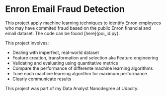 # Enron Email Fraud Detection

This project apply machine learning techniques to identify Enron employees who may have commited fraud based on the public Enron financial and email dataset. The code can be found [here]{poi_id.py}.

This project involves:
* Dealing with imperfect, real-world dataset
* Feature creation, transformation and selection aka Feature engineering
* Validating and evaluating using quantitative metrics
* Compare the performance of differente machine learning algorithms
* Tune each machine learning algorithm for maximum performance
* Clearly communicate results

This project was part of my Data Analyst Nanodegree at Udacity.
